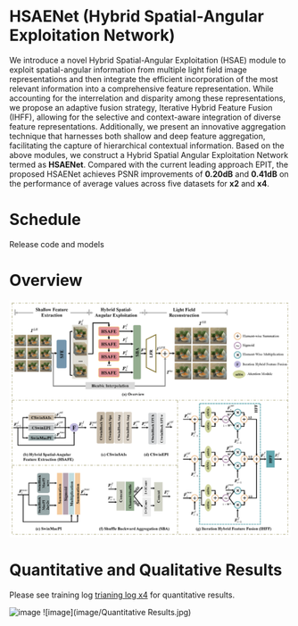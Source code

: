 # HSAENet (Hybrid Spatial-Angular Exploitation Network)
We introduce a novel Hybrid Spatial-Angular Exploitation (HSAE) module to exploit spatial-angular information from multiple light field image representations and then integrate the efficient incorporation of the most relevant information into a comprehensive feature representation. While accounting for the interrelation and disparity among these representations, we propose an adaptive fusion strategy, Iterative Hybrid Feature Fusion (IHFF), allowing for the selective and context-aware integration of diverse feature representations. Additionally, we present an innovative aggregation technique that harnesses both shallow and deep feature aggregation, facilitating the capture of hierarchical contextual information. Based on the above modules, we construct a Hybrid Spatial Angular Exploitation Network termed as **HSAENet**. Compared with the current leading approach EPIT, the proposed HSAENet achieves PSNR improvements of **0.20dB** and **0.41dB** on the performance of average values across five datasets for **x2** and **x4**.

# Schedule
Release code and models

# Overview

![image](image/overview.png)

# Quantitative and Qualitative Results
Please see training log [trianing log x4](HSAENet_x4_log.txt) for quantitative results.

![image](image/x4.png)
![image](image/Quantitative Results.jpg)


